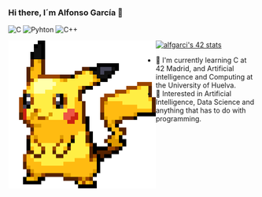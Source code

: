 ### Hi there, I´m Alfonso García 👋

![C](https://img.shields.io/badge/C-00599C?style=for-the-badge&logo=c&logoColor=white)
![Pyhton](https://img.shields.io/badge/Python-14354C?style=for-the-badge&logo=python&logoColor=white)
![C++](https://img.shields.io/badge/C%2B%2B-00599C?style=for-the-badge&logo=c%2B%2B&logoColor=white)

<img align="left" width="300" height="300" src="pikachu2.gif">

[![alfgarci's 42 stats](https://badge42.vercel.app/api/v2/cl9hqwfib00250gl300lj938c/stats?cursusId=21&coalitionId=undefined)](https://github.com/JaeSeoKim/badge42)

- 🌱 I'm currently learning C at 42 Madrid, and Artificial intelligence and Computing at the University of Huelva.
- 🧐 Interested in Artificial Intelligence, Data Science and anything that has to do with programming.

